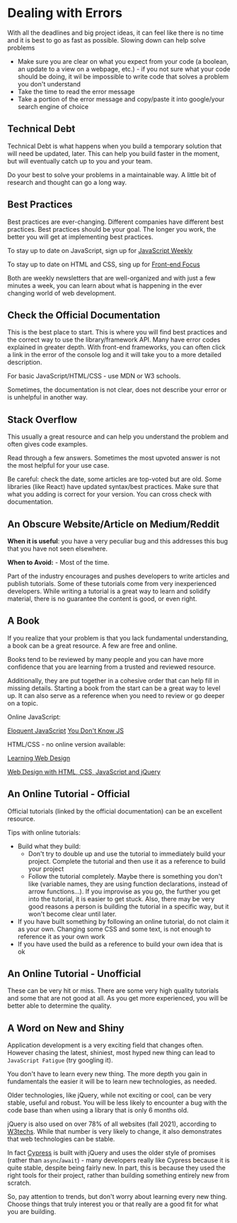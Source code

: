 # Dealing with Errors

With all the deadlines and big project ideas, it can feel like there is no time and it is best to go as fast as possible. Slowing down can help solve problems

- Make sure you are clear on what you expect from your code (a boolean, an update to a view on a webpage, etc.) - if you not sure what your code should be doing, it wil be impossible to write code that solves a problem you don't understand
- Take the time to read the error message
- Take a portion of the error message and copy/paste it into google/your search engine of choice

## Technical Debt

Technical Debt is what happens when you build a temporary solution that will need be updated, later. This can help you build faster in the moment, but will eventually catch up to you and your team.

Do your best to solve your problems in a maintainable way. A little bit of research and thought can go a long way.

## Best Practices

Best practices are ever-changing. Different companies have different best practices. Best practices should be your goal. The longer you work, the better you will get at implementing best practices.

To stay up to date on JavaScript, sign up for [JavaScript Weekly](https://javascriptweekly.com)

To stay up to date on HTML and CSS, sing up for [Front-end Focus](https://frontendfoc.us)

Both are weekly newsletters that are well-organized and with just a few minutes a week, you can learn about what is happening in the ever changing world of web development.

## Check the Official Documentation

This is the best place to start. This is where you will find best practices and the correct way to use the library/framework API. Many have error codes explained in greater depth. With front-end frameworks, you can often click a link in the error of the console log and it will take you to a more detailed description.

For basic JavaScript/HTML/CSS - use MDN or W3 schools.

Sometimes, the documentation is not clear, does not describe your error or is unhelpful in another way.

## Stack Overflow

This usually a great resource and can help you understand the problem and often gives code examples.

Read through a few answers. Sometimes the most upvoted answer is not the most helpful for your use case.

Be careful: check the date, some articles are top-voted but are old. Some libraries (like React) have updated syntax/best practices. Make sure that what you adding is correct for your version. You can cross check with documentation.

## An Obscure Website/Article on Medium/Reddit

**When it is useful**: you have a very peculiar bug and this addresses this bug that you have not seen elsewhere.

**When to Avoid:** - Most of the time.

Part of the industry encourages and pushes developers to write articles and publish tutorials. Some of these tutorials come from very inexperienced developers. While writing a tutorial is a great way to learn and solidify material, there is no guarantee the content is good, or even right.

## A Book

If you realize that your problem is that you lack fundamental understanding, a book can be a great resource. A few are free and online.

Books tend to be reviewed by many people and you can have more confidence that you are learning from a trusted and reviewed resource.

Additionally, they are put together in a cohesive order that can help fill in missing details. Starting a book from the start can be a great way to level up. It can also serve as a reference when you need to review or go deeper on a topic.

Online JavaScript:

[Eloquent JavaScript](https://eloquentjavascript.net)
[You Don't Know JS](https://github.com/getify/You-Dont-Know-JS)

HTML/CSS - no online version available:

[Learning Web Design](https://www.amazon.com/Learning-Web-Design-Beginners-JavaScript/dp/1449319270/ref=asc_df_1449319270/?tag=hyprod-20&linkCode=df0&hvadid=343276535408&hvpos=&hvnetw=g&hvrand=383578910993089816&hvpone=&hvptwo=&hvqmt=&hvdev=c&hvdvcmdl=&hvlocint=&hvlocphy=9004232&hvtargid=pla-504404111407&psc=1&tag=&ref=&adgrpid=74543737372&hvpone=&hvptwo=&hvadid=343276535408&hvpos=&hvnetw=g&hvrand=383578910993089816&hvqmt=&hvdev=c&hvdvcmdl=&hvlocint=&hvlocphy=9004232&hvtargid=pla-504404111407)

[Web Design with HTML, CSS, JavaScript and jQuery](https://www.amazon.com/Web-Design-HTML-JavaScript-jQuery/dp/1119038634/ref=asc_df_1119038634/?tag=hyprod-20&linkCode=df0&hvadid=312114711253&hvpos=&hvnetw=g&hvrand=5405477493354581953&hvpone=&hvptwo=&hvqmt=&hvdev=c&hvdvcmdl=&hvlocint=&hvlocphy=9004232&hvtargid=pla-389468354338&psc=1)

## An Online Tutorial - Official

Official tutorials (linked by the official documentation) can be an excellent resource.

Tips with online tutorials:

- Build what they build:
  - Don't try to double up and use the tutorial to immediately build your project. Complete the tutorial and then use it as a reference to build your project
  - Follow the tutorial completely. Maybe there is something you don't like (variable names, they are using function declarations, instead of arrow functions...). If you improvise as you go, the further you get into the tutorial, it is easier to get stuck. Also, there may be very good reasons a person is building the tutorial in a specific way, but it won't become clear until later.
- If you have built something by following an online tutorial, do not claim it as your own. Changing some CSS and some text, is not enough to reference it as your own work
- If you have used the build as a reference to build your own idea that is ok

## An Online Tutorial - Unofficial

These can be very hit or miss. There are some very high quality tutorials and some that are not good at all. As you get more experienced, you will be better able to determine the quality.

## A Word on New and Shiny

Application development is a very exciting field that changes often. However chasing the latest, shiniest, most hyped new thing can lead to `JavaScript Fatigue` (try googling it).

You don't have to learn every new thing. The more depth you gain in fundamentals the easier it will be to learn new technologies, as needed.

Older technologies, like jQuery, while not exciting or cool, can be very stable, useful and robust. You will be less likely to encounter a bug with the code base than when using a library that is only 6 months old.

jQuery is also used on over 78% of all websites (fall 2021), according to [W3techs](https://w3techs.com/technologies/details/js-jquery). While that number is very likely to change, it also demonstrates that web technologies can be stable.

In fact [Cypress](https://docs.cypress.io/guides/core-concepts/introduction-to-cypress#Querying-by-Text-Content) is built with jQuery and uses the older style of promises (rather than `async`/`await`) - many developers really like Cypress because it is quite stable, despite being fairly new. In part, this is because they used the right tools for their project, rather than building something entirely new from scratch.

So, pay attention to trends, but don't worry about learning every new thing. Choose things that truly interest you or that really are a good fit for what you are building.
